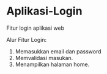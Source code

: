 # Aplikasi-Login
Fitur login aplikasi web

Alur Fitur Login:
1. Memasukkan email dan password
2. Memvalidasi masukan.
3. Menampilkan halaman home.
